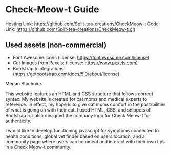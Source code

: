 # Check-Meow-t Guide
Hosting Link: https://github.com/Spilt-tea-creations/CheckMeow-t
Code Link: https://github.com/Spilt-tea-creations/CheckMeow-t.git

## Used assets (non-commercial)

- Font Awesome icons (license: https://fontawesome.com/license)
- Cat Images from Pexels: (license: https://www.pexels.com) 
- Bootstrap 5 integrations (https://getbootstrap.com/docs/5.0/about/license)

Megan Stachnick

This website features an HTML and CSS structure that follows correct syntax. My website is created for cat moms and medical experts to reference. In effect, my hope is to give cat moms comfort in the possibilities of what is going on with their cat. I used HTML, CSS, and snippets of Bootstrap 5. I also designed the company logo for Check Meow-t for authenticity. 

I would like to develop functioning javascript for symptoms connected to health conditions, global vet finder based on users location, and a community page where users can comment and interact with their own tips in a Check Meow-t community.

